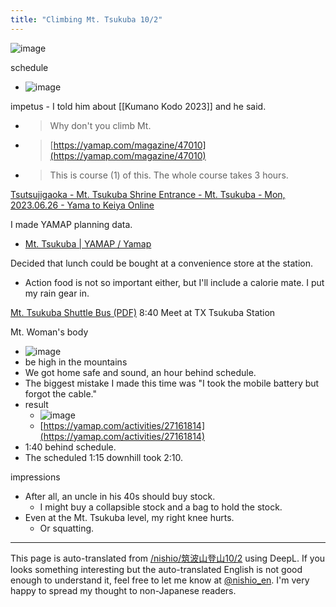 ```yaml
---
title: "Climbing Mt. Tsukuba 10/2"
---
```


![image](https://gyazo.com/065a8a372eeba3c1dfd2713940fdcdae/thumb/1000)

schedule
- ![image](https://gyazo.com/45efd700d0531c1ad17246579f056368/thumb/1000)

impetus
    - I told him about [[Kumano Kodo 2023]] and he said.
- > Why don't you climb Mt.
- > [https://yamap.com/magazine/47010](https://yamap.com/magazine/47010)
- > This is course (1) of this. The whole course takes 3 hours.

[Tsutsujigaoka - Mt. Tsukuba Shrine Entrance - Mt. Tsukuba - Mon, 2023.06.26 - Yama to Keiya Online](https://www.yamakei-online.com/cl_record/detail.php?id=272212)

I made YAMAP planning data.
- [Mt. Tsukuba | YAMAP / Yamap](https://yamap.com/plans/code/4GyGIbXw447c9YicK1kIXMfupVwdyJ1RqQOyK6ql0TlPUkTQEmSgJT2aF2CUoQHPzuU)

Decided that lunch could be bought at a convenience store at the station.
- Action food is not so important either, but I'll include a calorie mate.
I put my rain gear in.

[Mt. Tsukuba Shuttle Bus (PDF)](https://www.kantetsu.co.jp/cms/wp-content/themes/kr/pdf/bus/bu_tourist_01-time.pdf)
8:40 Meet at TX Tsukuba Station



Mt. Woman's body
- ![image](https://gyazo.com/b7f889a9477e05f3c1de5705f8872cb9/thumb/1000)
- be high in the mountains
- We got home safe and sound, an hour behind schedule.
- The biggest mistake I made this time was "I took the mobile battery but forgot the cable."
- result
    - ![image](https://gyazo.com/065a8a372eeba3c1dfd2713940fdcdae/thumb/1000)
    - [https://yamap.com/activities/27161814](https://yamap.com/activities/27161814)
- 1:40 behind schedule.
- The scheduled 1:15 downhill took 2:10.

impressions
- After all, an uncle in his 40s should buy stock.
    - I might buy a collapsible stock and a bag to hold the stock.
- Even at the Mt. Tsukuba level, my right knee hurts.
    - Or squatting.

---
This page is auto-translated from [/nishio/筑波山登山10/2](https://scrapbox.io/nishio/筑波山登山10/2) using DeepL. If you looks something interesting but the auto-translated English is not good enough to understand it, feel free to let me know at [@nishio_en](https://twitter.com/nishio_en). I'm very happy to spread my thought to non-Japanese readers.